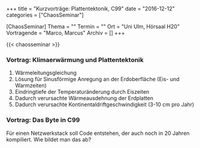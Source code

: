 +++
title = "Kurzvorträge: Plattentektonik, C99"
date = "2016-12-12"
categories = ["ChaosSeminar"]

[ChaosSeminar]
Thema = ""
Termin = ""
Ort = "Uni Ulm, Hörsaal H20"
Vortragende = "Marco, Marcus"
Archiv = []
+++

{{< chaosseminar >}}

### Vortrag: Klimaerwärmung und Plattentektonik

 1. Wärmeleitungsgleichung
 2. Lösung für Sinusförmige Anregung an der Erdoberfläche (Eis- und Warmzeiten)
 3. Eindringtiefe der Temperaturänderung durch Eiszeiten
 4. Dadurch verursachte Wärmeausdehnung der Erdplatten
 5. Dadurch verursachte Kontinentaldriftgeschwindigkeit (3-10 cm pro Jahr)

### Vortrag: Das Byte in C99

Für einen Netzwerkstack soll Code entstehen, der auch noch in 20 Jahren kompiliert. Wie bildet man das ab?
